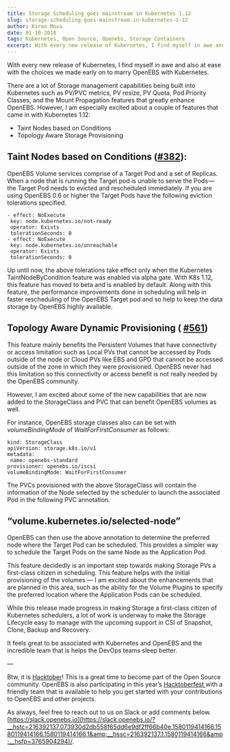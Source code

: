 ```yaml
---
title: Storage Scheduling goes mainstream in Kubernetes 1.12
slug: storage-scheduling-goes-mainstream-in-kubernetes-1-12
author: Kiran Mova
date: 01-10-2018
tags: Kubernetes, Open Source, Openebs, Storage Containers
excerpt: With every new release of Kubernetes, I find myself in awe and also at ease with the choices we made early on to marry OpenEBS with Kubernetes.
---
```


With every new release of Kubernetes, I find myself in awe and also at ease with the choices we made early on to marry OpenEBS with Kubernetes.

There are a lot of Storage management capabilities being built into Kubernetes such as PV/PVC metrics, PV resize, PV Quota, Pod Priority Classes, and the Mount Propagation features that greatly enhance OpenEBS. However, I am especially excited about a couple of features that came in with Kubernetes 1.12:

- Taint Nodes based on Conditions
- Topology Aware Storage Provisioning

## Taint Nodes based on Conditions ([#382](https://github.com/kubernetes/features/issues/382)):

OpenEBS Volume services comprise of a Target Pod and a set of Replicas. When a node that is running the Target pod is unable to serve the Pods — the Target Pod needs to evicted and rescheduled immediately. If you are using OpenEBS 0.6 or higher the Target Pods have the following eviction tolerations specified.

    - effect: NoExecute
     key: node.kubernetes.io/not-ready
     operator: Exists
     tolerationSeconds: 0
    - effect: NoExecute
     key: node.kubernetes.io/unreachable
     operator: Exists
     tolerationSeconds: 0

Up until now, the above tolerations take effect only when the Kubernetes TaintNodeByCondition feature was enabled via alpha gate. With K8s 1.12, this feature has moved to beta and is enabled by default. Along with this feature, the performance improvements done in scheduling will help in faster rescheduling of the OpenEBS Target pod and so help to keep the data storage by OpenEBS highly available.

## Topology Aware Dynamic Provisioning ( [#561](https://github.com/kubernetes/features/issues/561))

This feature mainly benefits the Persistent Volumes that have connectivity or access limitation such as Local PVs that cannot be accessed by Pods outside of the node or Cloud PVs like EBS and GPD that cannot be accessed outside of the zone in which they were provisioned. OpenEBS never had this limitation so this connectivity or access benefit is not really needed by the OpenEBS community.

However, I am excited about some of the new capabilities that are now added to the StorageClass and PVC that can benefit OpenEBS volumes as well.

For instance, OpenEBS storage classes also can be set with *volumeBindingMode* of *WaitForFirstConsumer* as follows:

    kind: StorageClass
    apiVersion: storage.k8s.io/v1
    metadata:
     name: openebs-standard
    provisioner: openebs.io/iscsi
    volumeBindingMode: WaitForFirstConsumer

The PVCs provisioned with the above StorageClass will contain the information of the Node selected by the scheduler to launch the associated Pod in the following PVC annotation.

## “volume.kubernetes.io/selected-node”

OpenEBS can then use the above annotation to determine the preferred node where the Target Pod can be scheduled. This provides a simpler way to schedule the Target Pods on the same Node as the Application Pod.

This feature decidedly is an important step towards making Storage PVs a first-class citizen in scheduling. This feature helps with the initial provisioning of the volumes — I am excited about the enhancements that are planned in this area, such as the ability for the Volume Plugins to specify the preferred location where the Application Pods can be scheduled.

While this release made progress in making Storage a first-class citizen of Kubernetes schedulers, a lot of work is underway to make the Storage Lifecycle easy to manage with the upcoming support in CSI of Snapshot, Clone, Backup and Recovery.

It feels great to be associated with Kubernetes and OpenEBS and the incredible team that is helps the DevOps teams sleep better.

—

Btw, it is [Hacktober](https://hacktoberfest.digitalocean.com/)! This is a great time to become part of the Open Source community. OpenEBS is also participating in this year’s [Hacktoberfest ](https://blog.openebs.io/celebrate-hacktoberfest-2018-with-openebs-206daa1d653c?__hstc=216392137.073930d2db558f65dd6e9df2ff66b40e.1580119414166.1580119414166.1580119414166.1&amp;__hssc=216392137.1.1580119414166&amp;__hsfp=3765904294)with a friendly team that is available to help you get started with your contributions to OpenEBS and other projects.

As always, feel free to reach out to us on Slack or add comments below. [https://slack.openebs.io](https://slack.openebs.io/?__hstc=216392137.073930d2db558f65dd6e9df2ff66b40e.1580119414166.1580119414166.1580119414166.1&amp;__hssc=216392137.1.1580119414166&amp;__hsfp=3765904294)/.
